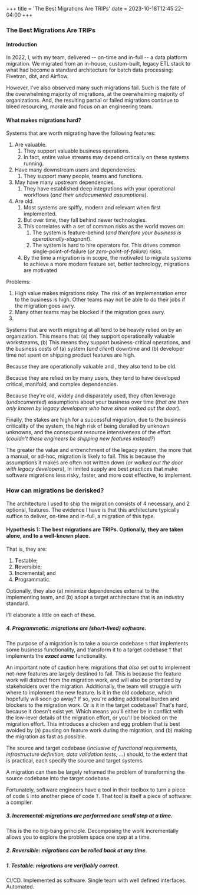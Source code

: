 +++
title = 'The Best Migrations Are TRIPs'
date = 2023-10-18T12:45:22-04:00
+++

### The Best Migrations Are TRIPs

#### Introduction

In 2022, I, with my team, delivered -- on-time and in-full -- a data platform migration. We migrated from an in-house, custom-built, legacy ETL stack to what had become a standard architecture for batch data processing: Fivetran, dbt, and Airflow. 

However, I've also observed many such migrations fail. Such is the fate of the overwhelming majority of migrations, at the overwhelming majority of organizations. And, the resulting partial or failed migrations continue to bleed resourcing, morale and focus on an engineering team.

#### What makes migrations hard?

Systems that are worth migrating have the following features:

1. Are valuable. 
	1. They support valuable business operations. 
	2. In fact, entire value streams may depend critically on these systems running.
2. Have many downstream users and dependencies.
	1. They support many people, teams and functions.
3. May have many upstream dependencies.
	1. They have established deep integrations with your operational workflows (_and their undocumented assumptions_).
4. Are old.
	1. Most systems are spiffy, modern and relevant when first implemented. 
	2. But over time, they fall behind newer technologies. 
	3. This correlates with a set of common risks as the world moves on:
		1. The system is feature-behind (_and therefore your business is operationally-stagnant_).
		2. The system is hard to hire operators for. This drives common single-point-of-failure (_or zero-point-of-failure_) risks.
	3. By the time a migration is in scope, the motivated to migrate systems to achieve a more modern feature set, better technology, migrations are motivated 

Problems:

1. High value makes migrations risky. The risk of an implementation error to the business is high. Other teams may not be able to do their jobs if the migration goes awry.
2. Many other teams may be blocked if the migration goes awry.
3. 

Systems that are worth migrating at all tend to be heavily relied on by an organization. This means that: (a) they support operationally valuable workstreams, (b) This means they support business-critical operations, and the business costs of (a) system (_and client_) downtime and (b) developer time not spent on shipping product features are high.

Because they are operationally valuable and , they also tend to be old. 

Because they are relied on by many users, they tend to have developed critical, manifold, and complex dependencies.

Because they're old, widely and disparately used, they often leverage (_undocumented_) assumptions about your business over time (_that are then only known by legacy developers who have since walked out the door_). 

Finally, the stakes are high for a successful migration, due to the business criticality of the system, the high risk of being derailed by unknown unknowns, and the consequent resource intensiveness of the effort (_couldn't these engineers be shipping new features instead?_)

The greater the value and entrenchment of the legacy system, the more that a manual, or ad-hoc, migration is likely to fail. This is because the assumptions it makes are often not written down (_or walked out the door with legacy developers_), In limited supply are best practices that make software migrations less risky, faster, and more cost effective, to implement.

### How can migrations be derisked?

The architecture I used to ship the migration consists of 4 necessary, and 2 optional, features. The evidence I have is that this architecture typically suffice to deliver, on-time and in-full, a migration of this type.

#### Hypothesis 1: The best migrations are TRIPs. Optionally, they are taken alone, and to a well-known place.

That is, they are:

1. **T**estable;
2. **R**eversible;
3. **I**ncremental; and
4. **P**rogrammatic.

Optionally, they also (a) minimize dependencies external to the implementing team, and (b) adopt a target architecture that is an industry standard.

I'll elaborate a little on each of these.

##### 4. Programmatic: migrations are (_short-lived_) software.

The purpose of a migration is to take a source codebase `S` that implements some business functionality, and transform it to a target codebase `T` that implements the **_exact same_** functionality. 

An important note of caution here: migrations that _also_ set out to implement net-new features are largely destined to fail. This is because the feature work will distract from the migration work, and will also be prioritized by stakeholders over the migration. Additionally, the team will struggle with where to implement the new feature. Is it in the old codebase, which hopefully will soon go away? If so, you're adding additional burden and blockers to the migration work. Or is it in the target codebase? That's hard, because it doesn't exist yet. Which means you'll either be in conflict with the low-level details of the migration effort, or you'll be blocked on the migration effort. This introduces a chicken and egg problem that is best avoided by (a) pausing on feature work during the migration, and (b) making the migration as fast as possible.

The source and target codebase (_inclusive of functional requirements, infrastructure definition, data validation tests, ..._) should, to the extent that is practical, each specify the source and target systems.

A migration can then be largely reframed the problem of transforming the source codebase into the target codebase.

Fortunately, software engineers have a tool in their toolbox to turn a piece of code `S` into another piece of code `T`. That tool is itself a piece of software: a compiler.





##### 3. Incremental: migrations are performed one small step at a time.

This is the no big-bang principle. Decomposing the work incrementally allows you to explore the problem space one step at a time.

##### 2. Reversible: migrations can be rolled back at any time.



##### 1. Testable: migrations are verifiably correct.




CI/CD.
Implemented as software.
Single team with well defined interfaces.
Automated.



